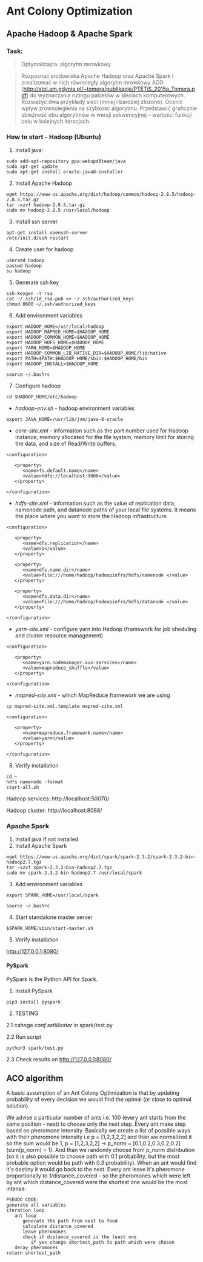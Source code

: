 # Ant Colony Optimization
## Apache Hadoop & Apache Spark
### Task:
> Optymalizajca: algorytm mrowkowy

>Rozpoznać srodowiska Apache Hadoop oraz Apache Spark i zrealizować w nich równoległy algorytm mrowkowy
ACO (http://atol.am.gdynia.pl/~tomera/publikacje/PTETiS_2015a_Tomera.pdf) do wyznaczania  rutingu  pakietów  w  sieciach  komputerowych. Rozważyć  dwa przykłady  sieci  (mniej  i  bardziej  złożone).  Ocenić  wpływ  zrównoleglenia  na 
szybkość  algorytmu. Przedstawić  graficznie  zbieżność  obu  algorytmów  w  wersji sekwencyjnej – wartości funkcji celu w kolejnych iteracjach.


### How to start - Hadoop (Ubuntu)
1. Install java: 
```
sudo add-apt-repository ppa:webupd8team/java
sudo apt-get update
sudo apt-get install oracle-java8-installer
```
2. Install Apache Hadoop
```
wget https://www-us.apache.org/dist/hadoop/common/hadoop-2.8.5/hadoop-2.8.5.tar.gz
tar -xzvf hadoop-2.8.5.tar.gz
sudo mv hadoop-2.8.5 /usr/local/hadoop
```
3. Install ssh server
```
apt-get install openssh-server
/etc/init.d/ssh restart
```
4. Create user for hadoop
```
useradd hadoop 
passwd hadoop 
su hadoop
```
5. Generate ssh key
```
ssh-keygen -t rsa 
cat ~/.ssh/id_rsa.pub >> ~/.ssh/authorized_keys 
chmod 0600 ~/.ssh/authorized_keys 
```
6. Add environment variables
```
export HADOOP_HOME=/usr/local/hadoop 
export HADOOP_MAPRED_HOME=$HADOOP_HOME 
export HADOOP_COMMON_HOME=$HADOOP_HOME 
export HADOOP_HDFS_HOME=$HADOOP_HOME 
export YARN_HOME=$HADOOP_HOME 
export HADOOP_COMMON_LIB_NATIVE_DIR=$HADOOP_HOME/lib/native 
export PATH=$PATH:$HADOOP_HOME/sbin:$HADOOP_HOME/bin 
export HADOOP_INSTALL=$HADOOP_HOME

source ~/.bashrc
```
7. Configure hadoop
```
cd $HADOOP_HOME/etc/hadoop
```
* *hadoop-env.sh* - hadoop environment variables
```
export JAVA_HOME=/usr/lib/jvm/java-8-oracle
```
* *core-site.xml* - information such as the port number used for Hadoop instance, memory allocated for the file system, memory limit for storing the data, and size of Read/Write buffers.
```
<configuration>

   <property>
      <name>fs.default.name</name>
      <value>hdfs://localhost:9000</value> 
   </property>
 
</configuration>
```
* *hdfs-site.xml* - information such as the value of replication data, namenode path, and datanode paths of your local file systems. It means the place where you want to store the Hadoop infrastructure.
```
<configuration>

   <property>
      <name>dfs.replication</name>
      <value>1</value>
   </property>
    
   <property>
      <name>dfs.name.dir</name>
      <value>file:///home/hadoop/hadoopinfra/hdfs/namenode </value>
   </property>
    
   <property>
      <name>dfs.data.dir</name> 
      <value>file:///home/hadoop/hadoopinfra/hdfs/datanode </value> 
   </property>
       
</configuration>
```
* *yarn-site.xml* - configure yarn into Hadoop (framework for job sheduling and cluster resource management)
```
<configuration>
 
   <property>
      <name>yarn.nodemanager.aux-services</name>
      <value>mapreduce_shuffle</value> 
   </property>
  
</configuration>
```
* *mapred-site.xml* - which MapReduce framework we are using

`cp mapred-site.xml.template mapred-site.xml `
```
<configuration>
 
   <property> 
      <name>mapreduce.framework.name</name>
      <value>yarn</value>
   </property>
   
</configuration>
```
8. Verify installation
```
cd ~ 
hdfs namenode -format 
start-all.sh
```
Hadoop services: http://localhost:50070/

Hadoop cluster: http://localhost:8088/

### Apache Spark
1. Install java if not installed
2. Install Apache Spark
```
wget https://www-us.apache.org/dist/spark/spark-2.3.2/spark-2.3.2-bin-hadoop2.7.tgz
tar -xzvf spark-2.3.2-bin-hadoop2.7.tgz
sudo mv spark-2.3.2-bin-hadoop2.7 /usr/local/spark
```
3. Add environment variables
```
export SPARK_HOME=/usr/local/spark

source ~/.bashrc
```
4. Start standalone master server
```
$SPARK_HOME/sbin/start-master.sh
```
5. Verify installation

http://127.0.0.1:8080/

#### PySpark
PySpark is the Python API for Spark.

1. Install PySpark
```
pip3 install pyspark
```
2. TESTING

2.1 cahnge *conf.setMaster* in spark/test.py

2.2 Run script
```
python3 spark/test.py
```
2.3 Check results on http://127.0.0.1:8080/

## ACO algorithm

A basic assumption of an Ant Colony Optimization is that by updating probability of every decision we would find the opimal (or close to optimal solution).

We advise a particular number of ants i.e. 100 (every ant starts from the same position - nest) to choose only the next step. 
Every ant make step based on pheromone intensity.
Basically we create a list of possible ways with their pheromone intensity i.e p = [1,2,3,2,2] and than we normalized it so the sum would be 1, p = [1,2,3,2,2] -> p_norm = [0.1,0.2,0.3,0.2,0.2] (sum(p_norm) = 1). And than we randomly choose from p_norm distribution (so it is also possible to choose path with 0.1 probability, but the most probable option would be path with 0.3 probability).
When an ant would find it's destiny it would go back to the nest.
Every ant leave it's pheromone proportionally to 1/distance_covered - so the pheromones which were left by ant which distance_covered were the shortest one would be the most intense.

```
PSEUDO CODE:
generate all variables
iteration loop
   ant loop
      generate the path from nest to food
      calculate distance_covered
      leave pheromones 
      check if distance_covered is the least one
         if yes change shortest_path to path which were chosen      
   decay pheromones
return shortest_path
```
